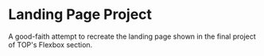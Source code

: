 # Landing Page Project
A good-faith attempt to recreate the landing page shown in the final project of TOP's Flexbox section.